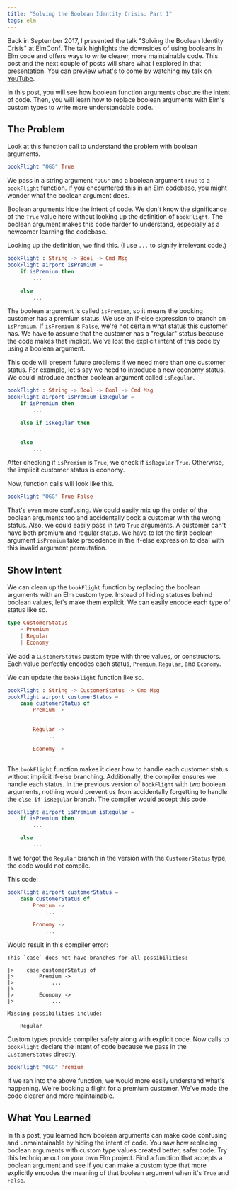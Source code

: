 ```yaml
---
title: "Solving the Boolean Identity Crisis: Part 1"
tags: elm
---
```


Back in September 2017, I presented the talk "Solving the Boolean Identity
Crisis" at ElmConf. The talk highlights the downsides of using booleans in Elm
code and offers ways to write clearer, more maintainable code. This post and the
next couple of posts will share what I explored in that presentation. You can
preview what's to come by watching my talk on [YouTube](https://www.youtube.com/watch?v=8Af1bh-BVY8).

In this post, you will see how boolean function arguments obscure the intent of
code. Then, you will learn how to replace boolean arguments with Elm's custom
types to write more understandable code.

## The Problem

Look at this function call to understand the problem with boolean arguments.

```elm
bookFlight "OGG" True
```

We pass in a string argument `"OGG"` and a boolean argument `True` to a
`bookFlight` function. If you encountered this in an Elm codebase, you
might wonder what the boolean argument does.

Boolean arguments hide the intent of code. We don't know the significance of the
`True` value here without looking up the definition of `bookFlight`. The boolean
argument makes this code harder to understand, especially as a newcomer
learning the codebase.

Looking up the definition, we find this. (I use `...` to signify irrelevant
code.)

```elm
bookFlight : String -> Bool -> Cmd Msg
bookFlight airport isPremium =
    if isPremium then
        ...

    else
        ...
```

The boolean argument is called `isPremium`, so it means the booking customer has
a premium status. We use an if-else expression to branch on `isPremium`. If
`isPremium` is `False`, we're not certain what status this customer has. We have
to assume that the customer has a "regular" status because the code makes that
implicit. We've lost the explicit <emph>intent</emph> of this code by using a
boolean argument.

This code will present future problems if we need more than one customer status.
For example, let's say we need to introduce a new economy status. We could
introduce another boolean argument called `isRegular`.

```elm
bookFlight : String -> Bool -> Bool -> Cmd Msg
bookFlight airport isPremium isRegular =
    if isPremium then
        ...

    else if isRegular then
        ...

    else
        ...
```

After checking if `isPremium` is `True`, we check if `isRegular` `True`.
Otherwise, the implicit customer status is economy.

Now, function calls will look like this.

```elm
bookFlight "OGG" True False
```

That's even more confusing. We could easily mix up the order of the boolean
arguments too and accidentally book a customer with the wrong status. Also, we
could easily pass in two `True` arguments. A customer can't have both premium
and regular status. We have to let the first boolean argument `isPremium` take
precedence in the if-else expression to deal with this invalid argument
permutation.

## Show Intent

We can clean up the `bookFlight` function by replacing the boolean arguments
with an Elm custom type. Instead of hiding statuses behind boolean values, let's
make them explicit. We can easily encode each type of status like so.

```elm
type CustomerStatus
    = Premium
    | Regular
    | Economy
```

We add a `CustomerStatus` custom type with three values, or constructors. Each
value perfectly encodes each status, `Premium`, `Regular`, and `Economy`.

We can update the `bookFlight` function like so.

```elm
bookFlight : String -> CustomerStatus -> Cmd Msg
bookFlight airport customerStatus =
    case customerStatus of
        Premium ->
            ...

        Regular ->
            ...

        Economy ->
            ...
```

The `bookFlight` function makes it clear how to handle each customer status
without implicit if-else branching. Additionally, the compiler ensures we handle
each status. In the previous version of `bookFlight` with two boolean arguments,
nothing would prevent us from accidentally forgetting to handle the `else if
isRegular` branch. The compiler would accept this code.

```elm
bookFlight airport isPremium isRegular =
    if isPremium then
        ...

    else
        ...
```

If we forgot the `Regular` branch in the version with the `CustomerStatus` type,
the code would not compile.

This code:

```elm
bookFlight airport customerStatus =
    case customerStatus of
        Premium ->
            ...

        Economy ->
            ...
```

Would result in this compiler error:

```plaintext
This `case` does not have branches for all possibilities:

|>    case customerStatus of
|>        Premium ->
|>            ...
|>
|>        Economy ->
|>            ...

Missing possibilities include:

    Regular
```

Custom types provide compiler safety along with explicit code. Now calls to
`bookFlight` declare the intent of code because we pass in the `CustomerStatus`
directly.

```elm
bookFlight "OGG" Premium
```

If we ran into the above function, we would more easily understand what's
happening. We're booking a flight for a premium customer. We've made the code
clearer and more maintainable.

## What You Learned

In this post, you learned how boolean arguments can make code confusing and
unmaintainable by hiding the intent of code. You saw how replacing boolean
arguments with custom type values created better, safer code. Try this technique
out on your own Elm project. Find a function that accepts a boolean argument and
see if you can make a custom type that more explicitly encodes the meaning of
that boolean argument when it's `True` and `False`.
